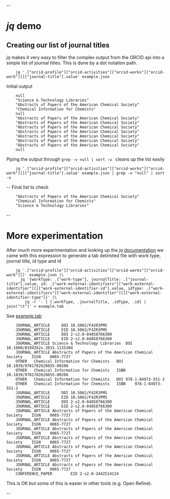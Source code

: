  --
 
# *jq* demo

## Creating our list of journal titles

*jq* makes it very easy to filter the complex output from the ORCID api into
a simple list of journal titles. This is done by a dot notation path.

```shell
    jq '.["orcid-profile"]["orcid-activities"]["orcid-works"]["orcid-work"][]["journal-title"].value' example.json
```

Initial output

```text
    null
    "Science & Technology Libraries"
    "Abstracts of Papers of the American Chemical Society"
    "Chemical Information for Chemists"
    null
    "Abstracts of Papers of the American Chemical Society"
    "Abstracts of Papers of the American Chemical Society"
    "Abstracts of Papers of the American Chemical Society"
    "Abstracts of Papers of the American Chemical Society"
    "Abstracts of Papers of the American Chemical Society"
    "Abstracts of Papers of the American Chemical Society"
    "Abstracts of Papers of the American Chemical Society"
    null
```

Piping the output through `grep -v null | sort -u ` cleans up the list easily

```shell
    jq '.["orcid-profile"]["orcid-activities"]["orcid-works"]["orcid-work"][]["journal-title"].value' example.json | grep -v "null" | sort -u
```

--
Final list to check

```text
    "Abstracts of Papers of the American Chemical Society"
    "Chemical Information for Chemists"
    "Science & Technology Libraries"
```
--

# More experimentation

After much more experimentation and looking up the *jq* [documentation](https://stedolan.github.io/jq) we came with this
expression to generate a tab delimited file with work type, journal title, id type and id

```
    jq '.["orcid-profile"]["orcid-activities"]["orcid-works"]["orcid-work"][]' example.json |\
      jq '{workType: .["work-type"], journalTitle: .["journal-title"].value, id: .["work-external-identifiers"]["work-external-identifier"][]["work-external-identifier-id"].value, idType: .["work-external-identifiers"]["work-external-identifier"][]["work-external-identifier-type"]}' |\
        jq -r '. | [.workType, .journalTitle, .idType, .id] | join("\t")' > example.tab
```

See [example.tab](example.tab)

```text
    JOURNAL_ARTICLE		DOI	10.5062/F42R3PMS
    JOURNAL_ARTICLE		EID	10.5062/F42R3PMS
    JOURNAL_ARTICLE		DOI	2-s2.0-84858766300
    JOURNAL_ARTICLE		EID	2-s2.0-84858766300
    JOURNAL_ARTICLE	Science & Technology Libraries	DOI	10.1080/0194262x.2015.1135304
    JOURNAL_ARTICLE	Abstracts of Papers of the American Chemical Society	ISSN	0065-7727
    OTHER	Chemical Information for Chemists	DOI	10.1039/9781782620655-00206
    OTHER	Chemical Information for Chemists	ISBN	10.1039/9781782620655-00206
    OTHER	Chemical Information for Chemists	DOI	978-1-84973-551-3
    OTHER	Chemical Information for Chemists	ISBN	978-1-84973-551-3
    JOURNAL_ARTICLE		DOI	10.5062/F42R3PMS
    JOURNAL_ARTICLE		EID	10.5062/F42R3PMS
    JOURNAL_ARTICLE		DOI	2-s2.0-84858766300
    JOURNAL_ARTICLE		EID	2-s2.0-84858766300
    JOURNAL_ARTICLE	Abstracts of Papers of the American Chemical Society	ISSN	0065-7727
    JOURNAL_ARTICLE	Abstracts of Papers of the American Chemical Society	ISSN	0065-7727
    JOURNAL_ARTICLE	Abstracts of Papers of the American Chemical Society	ISSN	0065-7727
    JOURNAL_ARTICLE	Abstracts of Papers of the American Chemical Society	ISSN	0065-7727
    JOURNAL_ARTICLE	Abstracts of Papers of the American Chemical Society	ISSN	0065-7727
    JOURNAL_ARTICLE	Abstracts of Papers of the American Chemical Society	ISSN	0065-7727
    JOURNAL_ARTICLE	Abstracts of Papers of the American Chemical Society	ISSN	0065-7727
    CONFERENCE_PAPER		EID	2-s2.0-2442514124
```

This is OK but some of this is easier in other tools (e.g. Open Refine).

--

